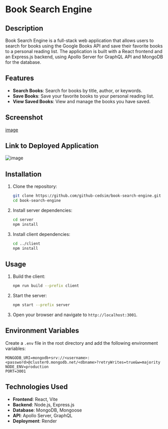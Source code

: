 # Book Search Engine

## Description

Book Search Engine is a full-stack web application that allows users to search for books using the Google Books API and save their favorite books to a personal reading list. The application is built with a React frontend and an Express.js backend, using Apollo Server for GraphQL API and MongoDB for the database.

## Features

- **Search Books**: Search for books by title, author, or keywords.
- **Save Books**: Save your favorite books to your personal reading list.
- **View Saved Books**: View and manage the books you have saved.

## Screenshot

[image](https://github.com/github-cedsim/book-search-engine/assets/126218396/7a7aa366-2736-4c45-a870-6f308caedc02)


## Link to Deployed Application

![image](https://github.com/github-cedsim/book-search-engine/assets/126218396/41824f59-1ebf-44b5-8ada-685501e428a7)


## Installation

1. Clone the repository:
   ```bash
   git clone https://github.com/github-cedsim/book-search-engine.git
   cd book-search-engine
   ```

2. Install server dependencies:
   ```bash
   cd server
   npm install
   ```

3. Install client dependencies:
   ```bash
   cd ../client
   npm install
   ```

## Usage

1. Build the client:
   ```bash
   npm run build --prefix client
   ```

2. Start the server:
   ```bash
   npm start --prefix server
   ```

3. Open your browser and navigate to `http://localhost:3001`.

## Environment Variables

Create a `.env` file in the root directory and add the following environment variables:

```env
MONGODB_URI=mongodb+srv://<username>:<password>@cluster0.mongodb.net/<dbname>?retryWrites=true&w=majority
NODE_ENV=production
PORT=3001
```

## Technologies Used

- **Frontend**: React, Vite
- **Backend**: Node.js, Express.js
- **Database**: MongoDB, Mongoose
- **API**: Apollo Server, GraphQL
- **Deployment**: Render

